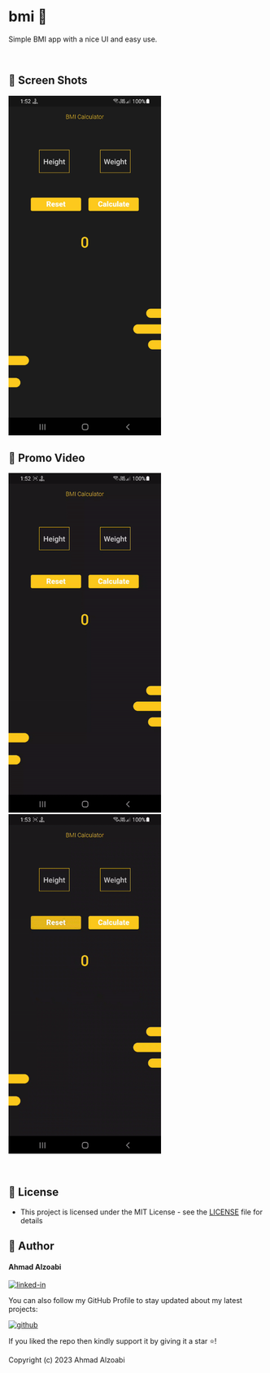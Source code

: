 # bmi 🧮

Simple BMI app with a nice UI and easy use.

<br>

## 📱 Screen Shots
<img alt="jpg" src="preview/view_1.jpg" width= "300" /> 

## 🎥 Promo Video
<img alt="GIF" src="preview/demo_1.gif" width= "300" /> <img alt="GIF" src="preview/demo_2.gif" width= "300" />

<br>

## 🔑 License
- This project is licensed under the MIT License - see the [LICENSE](LICENSE.md) file for details

## 🧑 Author

#### Ahmad Alzoabi
[![linked-in](https://img.shields.io/badge/Linked_In-0077B5?style=for-the-badge&logo=LinkedIn&logoColor=white)](https://www.linkedin.com/in/ahmad-alzoabi-0623a8233/)

You can also follow my GitHub Profile to stay updated about my latest projects:

[![github](https://img.shields.io/badge/GitHub-000000?style=for-the-badge&logo=GitHub&logoColor=white)](https://github.com/a7madZ3Dev)

If you liked the repo then kindly support it by giving it a star ⭐!

Copyright (c) 2023 Ahmad Alzoabi


